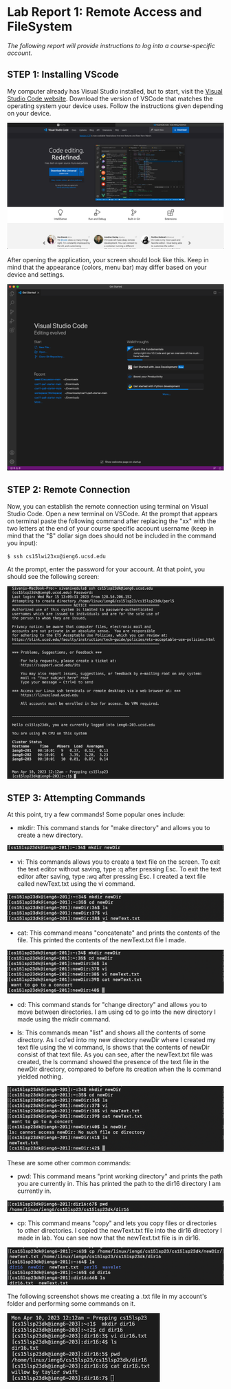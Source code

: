 # **Lab Report 1: Remote Access and FileSystem**
*The following report will provide instructions to log into a course-specific account.*

## **STEP 1: Installing VScode**
My computer already has Visual Studio installed, but to start, visit the [Visual Studio Code website](https://code.visualstudio.com/). Download the version of VSCode that matches the operating system your device uses. Follow the instructions given depending on your device.

![Image](vscodeSite.png)

After opening the application, your screen should look like this. Keep in mind that the appearance (colors, menu bar) may differ based on your device and settings. 

![Image](vscode.png)

## **STEP 2: Remote Connection**
Now, you can establish the remote connection using terminal on Visual Studio Code. Open a new terminal on VSCode. At the prompt that appears on terminal paste the following command after replacing the "xx" with the two letters at the end of your course specific account username (keep in mind that the "$" dollar sign does should not be included in the command you input):
```
$ ssh cs15lwi23xx@ieng6.ucsd.edu
```
At the prompt, enter the password for your account. At that point, you should see the following screen:

![Image](remoteConnection.png)

## **STEP 3: Attempting Commands**
At this point, try a few commands! Some popular ones include:


* mkdir: This command stands for "make directory" and allows you to create a new directory.


![Image](mkdir.png)


* vi: This commands allows you to create a text file on the screen. To exit the text editor without saving, type :q after pressing Esc. To exit the text editor after saving, type :wq after pressing Esc. I created a text file called newText.txt using the vi command.


![Image](vi.png)


* cat: This command means "concatenate" and prints the contents of the file. This printed the contents of the newText.txt file I made.


![Image](cat.png)


* cd: This command stands for "change directory" and allows you to move between directories. I am using cd to go into the new directory I made using the mkdir command.



* ls: This commands mean "list" and shows all the contents of some directory. As I cd'ed into my new directory newDir where I created my text file using the vi command, ls shows that the contents of newDir consist of that text file. As you can see, after the newText.txt file was created, the ls command showed the presence of the text file in the newDir directory, compared to before its creation when the ls command yielded nothing.

![Image](cdls.png)

These are some other common commands:

* pwd: This command means "print working directory" and prints the path you are currently in. This has printed the path to the dir16 directory I am currently in.

![Image](pwd.png)

* cp: This command means "copy" and lets you copy files or directories to other directories. I copied the newText.txt file into the dir16 directory I made in lab. You can see now that the newText.txt file is in dir16.

![Image](cp.png)

The following screenshot shows me creating a .txt file in my account's folder and performing some commands on it. 

![Image](commands.png)
